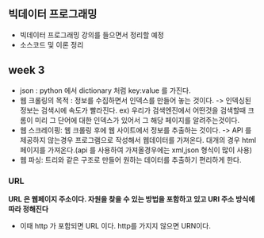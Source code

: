 ## 빅데이터 프로그래밍

- 빅데이터 프로그래밍 강의를 들으면서 정리할 예정
- 소스코드 및 이론 정리

## week 3

- json : python 에서 dictionary 처럼 key:value  를 가진다.
- 웹 크롤링의 목적 : 정보를 수집하면서 인덱스를 만들어 놓는 것이다. -> 인덱싱된 정보는 검색시에 속도가 빨라진다. ex) 우리가 검색엔진에서 어떤것을 검색할때 크롬이 미리 그 단어에 대한 인덱스가 있어서 그 해당 페이지를 알려주는것이다.
- 웹 스크레이핑: 웹 크롤링 후에 웹 사이트에서 정보를 추출하는 것이다. -> API 를 제공하지 않는경우 프로그램으로 작성해서 웹데이터를 가져온다. 대개의 경우 html 페이지를 가져온다.(api 를 사용하여 가져올경우에는 xml,json 형식이 많이 사용)
- 웹 파싱: 트리와 같은 구조로 만들어 원하는 데이터를 추출하기 편리하게 한다.

### URL

**URL 은 웹페이지 주소이다. 자원을 찾을 수 있는 방법을 포함하고 있고 URI 주소 방식에 따라 정해진다**

- 이때 http 가 포함되면 URL 이다. http를 가지지 않으면 URN이다.

